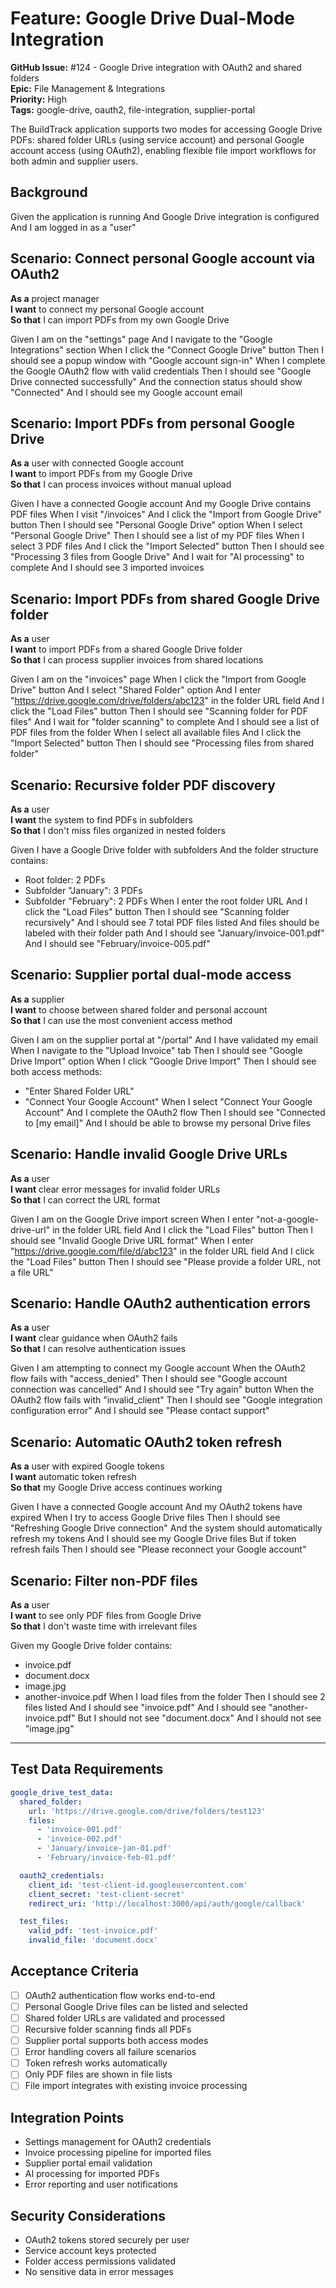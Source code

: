 # Feature: Google Drive Dual-Mode Integration

**GitHub Issue:** #124 - Google Drive integration with OAuth2 and shared folders  
**Epic:** File Management & Integrations  
**Priority:** High  
**Tags:** google-drive, oauth2, file-integration, supplier-portal

The BuildTrack application supports two modes for accessing Google Drive PDFs: shared folder URLs (using service account) and personal Google account access (using OAuth2), enabling flexible file import workflows for both admin and supplier users.

## Background

Given the application is running
And Google Drive integration is configured
And I am logged in as a "user"

<!-- @critical,google-drive,oauth2 -->

## Scenario: Connect personal Google account via OAuth2

**As a** project manager  
**I want** to connect my personal Google account  
**So that** I can import PDFs from my own Google Drive

Given I am on the "settings" page
And I navigate to the "Google Integrations" section
When I click the "Connect Google Drive" button
Then I should see a popup window with "Google account sign-in"
When I complete the Google OAuth2 flow with valid credentials
Then I should see "Google Drive connected successfully"
And the connection status should show "Connected"
And I should see my Google account email

<!-- @high,google-drive,file-import -->

## Scenario: Import PDFs from personal Google Drive

**As a** user with connected Google account  
**I want** to import PDFs from my Google Drive  
**So that** I can process invoices without manual upload

Given I have a connected Google account
And my Google Drive contains PDF files
When I visit "/invoices"
And I click the "Import from Google Drive" button
Then I should see "Personal Google Drive" option
When I select "Personal Google Drive"
Then I should see a list of my PDF files
When I select 3 PDF files
And I click the "Import Selected" button
Then I should see "Processing 3 files from Google Drive"
And I wait for "AI processing" to complete
And I should see 3 imported invoices

<!-- @medium,google-drive,shared-folders -->

## Scenario: Import PDFs from shared Google Drive folder

**As a** user  
**I want** to import PDFs from a shared Google Drive folder  
**So that** I can process supplier invoices from shared locations

Given I am on the "invoices" page
When I click the "Import from Google Drive" button
And I select "Shared Folder" option
And I enter "https://drive.google.com/drive/folders/abc123" in the folder URL field
And I click the "Load Files" button
Then I should see "Scanning folder for PDF files"
And I wait for "folder scanning" to complete
And I should see a list of PDF files from the folder
When I select all available files
And I click the "Import Selected" button
Then I should see "Processing files from shared folder"

<!-- @high,google-drive,recursive-search -->

## Scenario: Recursive folder PDF discovery

**As a** user  
**I want** the system to find PDFs in subfolders  
**So that** I don't miss files organized in nested folders

Given I have a Google Drive folder with subfolders
And the folder structure contains:

- Root folder: 2 PDFs
- Subfolder "January": 3 PDFs
- Subfolder "February": 2 PDFs
  When I enter the root folder URL
  And I click the "Load Files" button
  Then I should see "Scanning folder recursively"
  And I should see 7 total PDF files listed
  And files should be labeled with their folder path
  And I should see "January/invoice-001.pdf"
  And I should see "February/invoice-005.pdf"

<!-- @critical,supplier-portal,google-drive -->

## Scenario: Supplier portal dual-mode access

**As a** supplier  
**I want** to choose between shared folder and personal account  
**So that** I can use the most convenient access method

Given I am on the supplier portal at "/portal"
And I have validated my email
When I navigate to the "Upload Invoice" tab
Then I should see "Google Drive Import" option
When I click "Google Drive Import"
Then I should see both access methods:

- "Enter Shared Folder URL"
- "Connect Your Google Account"
  When I select "Connect Your Google Account"
  And I complete the OAuth2 flow
  Then I should see "Connected to [my email]"
  And I should be able to browse my personal Drive files

<!-- @medium,google-drive,error-handling -->

## Scenario: Handle invalid Google Drive URLs

**As a** user  
**I want** clear error messages for invalid folder URLs  
**So that** I can correct the URL format

Given I am on the Google Drive import screen
When I enter "not-a-google-drive-url" in the folder URL field
And I click the "Load Files" button
Then I should see "Invalid Google Drive URL format"
When I enter "https://drive.google.com/file/d/abc123" in the folder URL field
And I click the "Load Files" button
Then I should see "Please provide a folder URL, not a file URL"

<!-- @high,google-drive,oauth2-errors -->

## Scenario: Handle OAuth2 authentication errors

**As a** user  
**I want** clear guidance when OAuth2 fails  
**So that** I can resolve authentication issues

Given I am attempting to connect my Google account
When the OAuth2 flow fails with "access_denied"
Then I should see "Google account connection was cancelled"
And I should see "Try again" button
When the OAuth2 flow fails with "invalid_client"
Then I should see "Google integration configuration error"
And I should see "Please contact support"

<!-- @medium,google-drive,token-refresh -->

## Scenario: Automatic OAuth2 token refresh

**As a** user with expired Google tokens  
**I want** automatic token refresh  
**So that** my Google Drive access continues working

Given I have a connected Google account
And my OAuth2 tokens have expired
When I try to access Google Drive files
Then I should see "Refreshing Google Drive connection"
And the system should automatically refresh my tokens
And I should see my Google Drive files
But if token refresh fails
Then I should see "Please reconnect your Google account"

<!-- @low,google-drive,file-types -->

## Scenario: Filter non-PDF files

**As a** user  
**I want** to see only PDF files from Google Drive  
**So that** I don't waste time with irrelevant files

Given my Google Drive folder contains:

- invoice.pdf
- document.docx
- image.jpg
- another-invoice.pdf
  When I load files from the folder
  Then I should see 2 files listed
  And I should see "invoice.pdf"
  And I should see "another-invoice.pdf"
  But I should not see "document.docx"
  And I should not see "image.jpg"

---

## Test Data Requirements

```yaml
google_drive_test_data:
  shared_folder:
    url: 'https://drive.google.com/drive/folders/test123'
    files:
      - 'invoice-001.pdf'
      - 'invoice-002.pdf'
      - 'January/invoice-jan-01.pdf'
      - 'February/invoice-feb-01.pdf'

  oauth2_credentials:
    client_id: 'test-client-id.googleusercontent.com'
    client_secret: 'test-client-secret'
    redirect_uri: 'http://localhost:3000/api/auth/google/callback'

  test_files:
    valid_pdf: 'test-invoice.pdf'
    invalid_file: 'document.docx'
```

## Acceptance Criteria

- [ ] OAuth2 authentication flow works end-to-end
- [ ] Personal Google Drive files can be listed and selected
- [ ] Shared folder URLs are validated and processed
- [ ] Recursive folder scanning finds all PDFs
- [ ] Supplier portal supports both access modes
- [ ] Error handling covers all failure scenarios
- [ ] Token refresh works automatically
- [ ] Only PDF files are shown in file lists
- [ ] File import integrates with existing invoice processing

## Integration Points

- Settings management for OAuth2 credentials
- Invoice processing pipeline for imported files
- Supplier portal email validation
- AI processing for imported PDFs
- Error reporting and user notifications

## Security Considerations

- OAuth2 tokens stored securely per user
- Service account keys protected
- Folder access permissions validated
- No sensitive data in error messages
